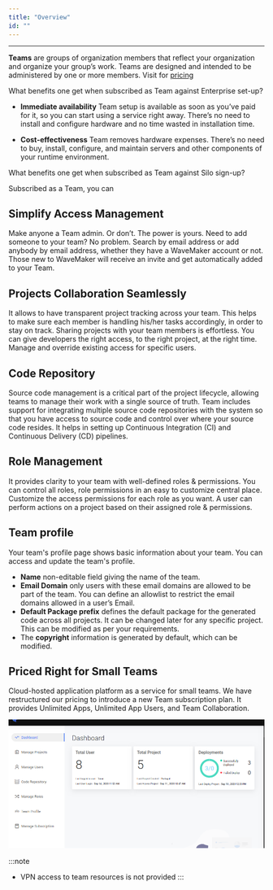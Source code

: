 ```yaml
---
title: "Overview"
id: ""
---
```

---

**Teams** are groups of organization members that reflect your organization and organize your group’s work. Teams are designed and intended to be administered by one or more members. Visit for [pricing](https://www.wavemaker.com/pricing/ "WaveMaker's Pricing")

What benefits one get when subscribed as Team against Enterprise set-up?

-  **Immediate availability** Team setup is available as soon as you’ve paid for it, so you can start using a service right away. There’s no need to install and configure hardware and no time wasted in installation time.

-  **Cost-effectiveness** Team removes hardware expenses. There’s no need to buy, install, configure, and maintain servers and other components of your runtime environment. 

What benefits one get when subscribed as Team against Silo sign-up?

Subscribed as a Team, you can 

## Simplify Access Management 

Make anyone a Team admin. Or don’t. The power is yours. Need to add someone to your team? No problem. Search by email address or add anybody by email address, whether they have a WaveMaker account or not. Those new to WaveMaker will receive an invite and get automatically added to your Team.

## Projects Collaboration Seamlessly

It allows to have transparent project tracking across your team. This helps to make sure each member is handling his/her tasks accordingly, in order to stay on track. Sharing projects with your team members is effortless. You can give developers the right access, to the right project, at the right time. Manage and override existing access for specific users.


## Code Repository 

Source code management is a critical part of the project lifecycle, allowing teams to manage their work with a single source of truth. Team includes support for integrating multiple source code repositories with the system so that you have access to source code and control over where your source code resides. It helps in setting up Continuous Integration (CI) and Continuous Delivery (CD) pipelines.

## Role Management

It provides clarity to your team with well-defined roles & permissions. You can control all roles, role permissions in an easy to customize central place. Customize the access permissions for each role as you want. A user can perform actions on a project based on their assigned role & permissions.

## Team profile

Your team's profile page shows basic information about your team. You can access and update the team's profile.

- **Name** non-editable field giving the name of the team.  
- **Email Domain** only users with these email domains are allowed to be part of the team. You can define an allowlist to restrict the email domains allowed in a user’s Email.  
- **Default Package prefix** defines the default package for the generated code across all projects. It can be changed later for any specific project. This can be modified as per your requirements.  
- The **copyright** information is generated by default, which can be modified.  


## Priced Right for Small Teams

Cloud-hosted application platform as a service for small teams. We have restructured our pricing to introduce a new Team subscription plan. It provides Unlimited Apps, Unlimited App Users, and Team Collaboration.

![teams overview](/learn/assets/wavemaker-teams-overview.png)


:::note
- VPN access to team resources is not provided
:::
